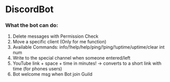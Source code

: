 # DiscordBot


### What the bot can do:

1. Delete messages with Permission Check <br>
2. Move a specific client (Only for me function) <br>
3. Available Commands: info/!help/help/ping/!ping/!uptime/uptime/clear int num <br>
4. Write to the special channel when someone entered/left  <br>
5. YouTube link + space + time in minutes! -> converts to a short link with time (for phones users)  <br>
6. Bot welcome msg when Bot join Guild